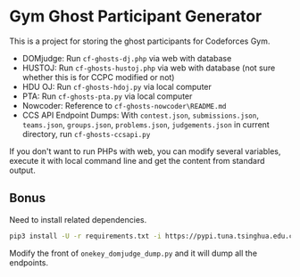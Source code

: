 # Gym Ghost Participant Generator

This is a project for storing the ghost participants for Codeforces Gym.

- DOMjudge: Run `cf-ghosts-dj.php` via web with database
- HUSTOJ: Run `cf-ghosts-hustoj.php` via web with database (not sure whether this is for CCPC modified or not)
- HDU OJ: Run `cf-ghosts-hdoj.py` via local computer
- PTA: Run `cf-ghosts-pta.py` via local computer
- Nowcoder: Reference to `cf-ghosts-nowcoder\README.md`
- CCS API Endpoint Dumps: With `contest.json`, `submissions.json`, `teams.json`, `groups.json`, `problems.json`, `judgements.json` in current directory, run `cf-ghosts-ccsapi.py`

If you don't want to run PHPs with web, you can modify several variables, execute it with local command line and get the content from standard output.

## Bonus

Need to install related dependencies.

```bash
pip3 install -U -r requirements.txt -i https://pypi.tuna.tsinghua.edu.cn/simple/
```

Modify the front of `onekey_domjudge_dump.py` and it will dump all the endpoints.

